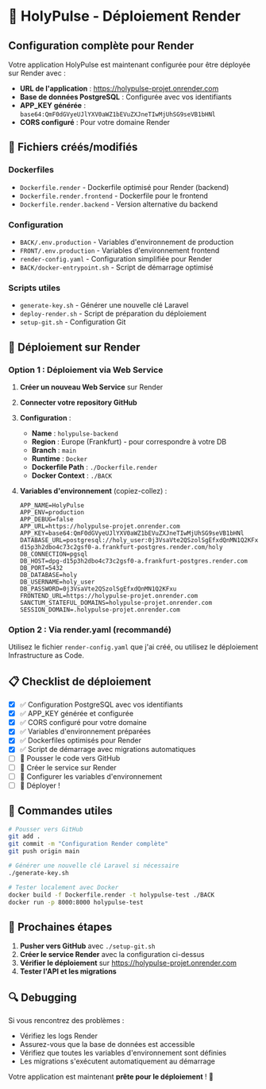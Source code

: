 # 🚀 HolyPulse - Déploiement Render

## Configuration complète pour Render

Votre application HolyPulse est maintenant configurée pour être déployée sur Render avec :

- **URL de l'application** : https://holypulse-projet.onrender.com
- **Base de données PostgreSQL** : Configurée avec vos identifiants
- **APP_KEY générée** : `base64:QmF0dGVyeUJlYXV0aWZ1bEVuZXJneTIwMjUhSG9seVB1bHNl`
- **CORS configuré** : Pour votre domaine Render

## 📁 Fichiers créés/modifiés

### Dockerfiles
- `Dockerfile.render` - Dockerfile optimisé pour Render (backend)
- `Dockerfile.render.frontend` - Dockerfile pour le frontend
- `Dockerfile.render.backend` - Version alternative du backend

### Configuration
- `BACK/.env.production` - Variables d'environnement de production
- `FRONT/.env.production` - Variables d'environnement frontend
- `render-config.yaml` - Configuration simplifiée pour Render
- `BACK/docker-entrypoint.sh` - Script de démarrage optimisé

### Scripts utiles
- `generate-key.sh` - Générer une nouvelle clé Laravel
- `deploy-render.sh` - Script de préparation du déploiement
- `setup-git.sh` - Configuration Git

## 🚀 Déploiement sur Render

### Option 1 : Déploiement via Web Service

1. **Créer un nouveau Web Service** sur Render
2. **Connecter votre repository GitHub**
3. **Configuration** :
   - **Name** : `holypulse-backend`
   - **Region** : Europe (Frankfurt) - pour correspondre à votre DB
   - **Branch** : `main`
   - **Runtime** : `Docker`
   - **Dockerfile Path** : `./Dockerfile.render`
   - **Docker Context** : `./BACK`

4. **Variables d'environnement** (copiez-collez) :
   ```
   APP_NAME=HolyPulse
   APP_ENV=production
   APP_DEBUG=false
   APP_URL=https://holypulse-projet.onrender.com
   APP_KEY=base64:QmF0dGVyeUJlYXV0aWZ1bEVuZXJneTIwMjUhSG9seVB1bHNl
   DATABASE_URL=postgresql://holy_user:0j3VsaVte2QSzolSgEfxdQnMN1Q2KFxu@dpg-d15p3h2dbo4c73c2gsf0-a.frankfurt-postgres.render.com/holy
   DB_CONNECTION=pgsql
   DB_HOST=dpg-d15p3h2dbo4c73c2gsf0-a.frankfurt-postgres.render.com
   DB_PORT=5432
   DB_DATABASE=holy
   DB_USERNAME=holy_user
   DB_PASSWORD=0j3VsaVte2QSzolSgEfxdQnMN1Q2KFxu
   FRONTEND_URL=https://holypulse-projet.onrender.com
   SANCTUM_STATEFUL_DOMAINS=holypulse-projet.onrender.com
   SESSION_DOMAIN=.holypulse-projet.onrender.com
   ```

### Option 2 : Via render.yaml (recommandé)

Utilisez le fichier `render-config.yaml` que j'ai créé, ou utilisez le déploiement Infrastructure as Code.

## 📋 Checklist de déploiement

- [x] ✅ Configuration PostgreSQL avec vos identifiants
- [x] ✅ APP_KEY générée et configurée
- [x] ✅ CORS configuré pour votre domaine
- [x] ✅ Variables d'environnement préparées
- [x] ✅ Dockerfiles optimisés pour Render
- [x] ✅ Script de démarrage avec migrations automatiques
- [ ] 🔄 Pousser le code vers GitHub
- [ ] 🔄 Créer le service sur Render
- [ ] 🔄 Configurer les variables d'environnement
- [ ] 🔄 Déployer !

## 🔧 Commandes utiles

```bash
# Pousser vers GitHub
git add .
git commit -m "Configuration Render complète"
git push origin main

# Générer une nouvelle clé Laravel si nécessaire
./generate-key.sh

# Tester localement avec Docker
docker build -f Dockerfile.render -t holypulse-test ./BACK
docker run -p 8000:8000 holypulse-test
```

## 🎯 Prochaines étapes

1. **Pusher vers GitHub** avec `./setup-git.sh`
2. **Créer le service Render** avec la configuration ci-dessus
3. **Vérifier le déploiement** sur https://holypulse-projet.onrender.com
4. **Tester l'API et les migrations**

## 🔍 Debugging

Si vous rencontrez des problèmes :
- Vérifiez les logs Render
- Assurez-vous que la base de données est accessible
- Vérifiez que toutes les variables d'environnement sont définies
- Les migrations s'exécutent automatiquement au démarrage

Votre application est maintenant **prête pour le déploiement** ! 🎉
